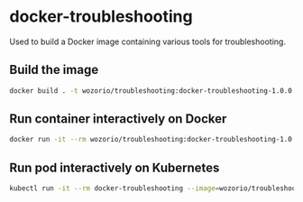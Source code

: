 # docker-troubleshooting
Used to build a Docker image containing various tools for troubleshooting.

<h2> Build the image </h2>

```bash
docker build . -t wozorio/troubleshooting:docker-troubleshooting-1.0.0
```

<h2> Run container interactively on Docker </h2>

```bash
docker run -it --rm wozorio/troubleshooting:docker-troubleshooting-1.0.0 /bin/bash
```

<h2> Run pod interactively on Kubernetes </h2>

```bash
kubectl run -it --rm docker-troubleshooting --image=wozorio/troubleshooting:docker-troubleshooting-1.0.0 -- /bin/bash
```
